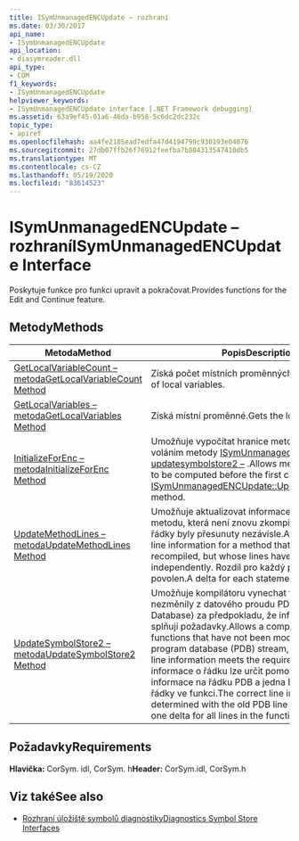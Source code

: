 ```yaml
---
title: ISymUnmanagedENCUpdate – rozhraní
ms.date: 03/30/2017
api_name:
- ISymUnmanagedENCUpdate
api_location:
- diasymreader.dll
api_type:
- COM
f1_keywords:
- ISymUnmanagedENCUpdate
helpviewer_keywords:
- ISymUnmanagedENCUpdate interface [.NET Framework debugging]
ms.assetid: 63a9ef45-01a6-46da-b958-5c6dc2dc232c
topic_type:
- apiref
ms.openlocfilehash: aa4fe2185ead7edfa47d4194799c930193e04076
ms.sourcegitcommit: 27db07ffb26f76912feefba7b884313547410db5
ms.translationtype: MT
ms.contentlocale: cs-CZ
ms.lasthandoff: 05/19/2020
ms.locfileid: "83614523"
---
```

# <a name="isymunmanagedencupdate-interface"></a><span data-ttu-id="131e5-102">ISymUnmanagedENCUpdate – rozhraní</span><span class="sxs-lookup"><span data-stu-id="131e5-102">ISymUnmanagedENCUpdate Interface</span></span>
<span data-ttu-id="131e5-103">Poskytuje funkce pro funkci upravit a pokračovat.</span><span class="sxs-lookup"><span data-stu-id="131e5-103">Provides functions for the Edit and Continue feature.</span></span>  
  
## <a name="methods"></a><span data-ttu-id="131e5-104">Metody</span><span class="sxs-lookup"><span data-stu-id="131e5-104">Methods</span></span>  
  
|<span data-ttu-id="131e5-105">Metoda</span><span class="sxs-lookup"><span data-stu-id="131e5-105">Method</span></span>|<span data-ttu-id="131e5-106">Popis</span><span class="sxs-lookup"><span data-stu-id="131e5-106">Description</span></span>|  
|------------|-----------------|  
|[<span data-ttu-id="131e5-107">GetLocalVariableCount – metoda</span><span class="sxs-lookup"><span data-stu-id="131e5-107">GetLocalVariableCount Method</span></span>](isymunmanagedencupdate-getlocalvariablecount-method.md)|<span data-ttu-id="131e5-108">Získá počet místních proměnných.</span><span class="sxs-lookup"><span data-stu-id="131e5-108">Gets the number of local variables.</span></span>|  
|[<span data-ttu-id="131e5-109">GetLocalVariables – metoda</span><span class="sxs-lookup"><span data-stu-id="131e5-109">GetLocalVariables Method</span></span>](isymunmanagedencupdate-getlocalvariables-method.md)|<span data-ttu-id="131e5-110">Získá místní proměnné.</span><span class="sxs-lookup"><span data-stu-id="131e5-110">Gets the local variables.</span></span>|  
|[<span data-ttu-id="131e5-111">InitializeForEnc – metoda</span><span class="sxs-lookup"><span data-stu-id="131e5-111">InitializeForEnc Method</span></span>](../../../../docs/framework/unmanaged-api/diagnostics/isymunmanagedencupdate-initializeforenc-method.md)|<span data-ttu-id="131e5-112">Umožňuje vypočítat hranice metod před prvním voláním metody [ISymUnmanagedENCUpdate:: updatesymbolstore2 –](isymunmanagedencupdate-updatesymbolstore2-method.md) .</span><span class="sxs-lookup"><span data-stu-id="131e5-112">Allows method boundaries to be computed before the first call to the [ISymUnmanagedENCUpdate::UpdateSymbolStore2](isymunmanagedencupdate-updatesymbolstore2-method.md) method.</span></span>|  
|[<span data-ttu-id="131e5-113">UpdateMethodLines – metoda</span><span class="sxs-lookup"><span data-stu-id="131e5-113">UpdateMethodLines Method</span></span>](isymunmanagedencupdate-updatemethodlines-method.md)|<span data-ttu-id="131e5-114">Umožňuje aktualizovat informace o řádku pro metodu, která není znovu zkompilována, ale jejíž řádky byly přesunuty nezávisle.</span><span class="sxs-lookup"><span data-stu-id="131e5-114">Allows updating the line information for a method that has not been recompiled, but whose lines have moved independently.</span></span> <span data-ttu-id="131e5-115">Rozdíl pro každý příkaz je povolen.</span><span class="sxs-lookup"><span data-stu-id="131e5-115">A delta for each statement is allowed.</span></span>|  
|[<span data-ttu-id="131e5-116">UpdateSymbolStore2 – metoda</span><span class="sxs-lookup"><span data-stu-id="131e5-116">UpdateSymbolStore2 Method</span></span>](isymunmanagedencupdate-updatesymbolstore2-method.md)|<span data-ttu-id="131e5-117">Umožňuje kompilátoru vynechat funkce, které se nezměnily z datového proudu PDB (program Database) za předpokladu, že informace o řádku splňují požadavky.</span><span class="sxs-lookup"><span data-stu-id="131e5-117">Allows a compiler to omit functions that have not been modified from the program database (PDB) stream, provided that the line information meets the requirements.</span></span> <span data-ttu-id="131e5-118">Správné informace o řádku lze určit pomocí původní informace na řádku PDB a jedna Delta pro všechny řádky ve funkci.</span><span class="sxs-lookup"><span data-stu-id="131e5-118">The correct line information can be determined with the old PDB line information and one delta for all lines in the function.</span></span>|  
  
## <a name="requirements"></a><span data-ttu-id="131e5-119">Požadavky</span><span class="sxs-lookup"><span data-stu-id="131e5-119">Requirements</span></span>  
 <span data-ttu-id="131e5-120">**Hlavička:** CorSym. idl, CorSym. h</span><span class="sxs-lookup"><span data-stu-id="131e5-120">**Header:** CorSym.idl, CorSym.h</span></span>  
  
## <a name="see-also"></a><span data-ttu-id="131e5-121">Viz také</span><span class="sxs-lookup"><span data-stu-id="131e5-121">See also</span></span>

- [<span data-ttu-id="131e5-122">Rozhraní úložiště symbolů diagnostiky</span><span class="sxs-lookup"><span data-stu-id="131e5-122">Diagnostics Symbol Store Interfaces</span></span>](diagnostics-symbol-store-interfaces.md)
